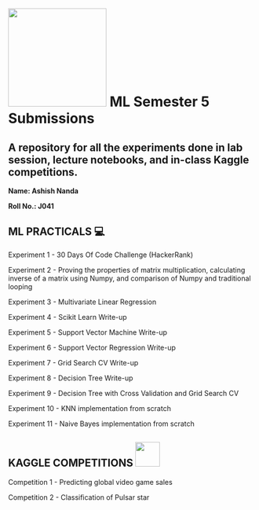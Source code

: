 # <img src="https://cdn-icons-png.flaticon.com/512/2103/2103626.png" width="200" height="200"> ML Semester 5 Submissions

## A repository for all the experiments done in lab session, lecture notebooks, and in-class Kaggle competitions. 

**Name: Ashish Nanda**

**Roll No.: J041**



## **ML PRACTICALS** 💻

Experiment 1 - 30 Days Of Code Challenge (HackerRank) 

Experiment 2 - Proving the properties of matrix multiplication, calculating inverse of a matrix using Numpy, and comparison of Numpy and traditional looping

Experiment 3 - Multivariate Linear Regression

Experiment 4 - Scikit Learn Write-up

Experiment 5 - Support Vector Machine Write-up

Experiment 6 - Support Vector Regression Write-up

Experiment 7 - Grid Search CV Write-up

Experiment 8 - Decision Tree Write-up

Experiment 9 - Decision Tree with Cross Validation and Grid Search CV

Experiment 10 - KNN implementation from scratch

Experiment 11 - Naive Bayes implementation from scratch



## **KAGGLE COMPETITIONS** <img src="https://user-images.githubusercontent.com/54108664/139504052-a4cb7c65-778f-44d7-9bba-0bb7c47c4f59.png" width="50" height="50">

Competition 1 - Predicting global video game sales

Competition 2 - Classification of Pulsar star
